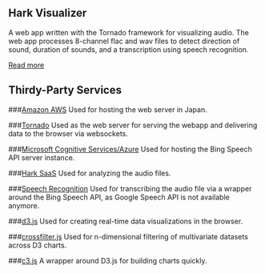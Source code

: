 ## Hark Visualizer
A web app written with the Tornado framework for visualizing audio. The web app processes 8-channel flac and wav files to detect direction of sound, duration of sounds, and a transcription using speech recognition. 

[Read more](https://github.com/chrislgarry/HarkVisualizer/wiki)

## Thirdy-Party Services

###[Amazon AWS](http://aws.amazon.com/)
Used for hosting the web server in Japan.

###[Tornado](http://www.tornadoweb.org/en/stable/)
Used as the web server for serving the webapp and delivering data to the browser via websockets.

###[Microsoft Cognitive Services/Azure](https://www.microsoft.com/cognitive-services/en-us/speech-api)
Used for hosting the Bing Speech API server instance.

###[Hark SaaS](https://api.hark.jp/docs/en/)
Used for analyzing the audio files.

###[Speech Recognition](https://github.com/Uberi/speech_recognition/)
Used for transcribing the audio file via a wrapper around the Bing Speech API, as Google Speech API is not available anymore.

###[d3.js](https://d3js.org/)
Used for creating real-time data visualizations in the browser.

###[crossfilter.js](http://square.github.io/crossfilter/)
Used for n-dimensional filtering of multivariate datasets across D3 charts.

###[c3.js](http://c3js.org/)
A wrapper around D3.js for building charts quickly.
